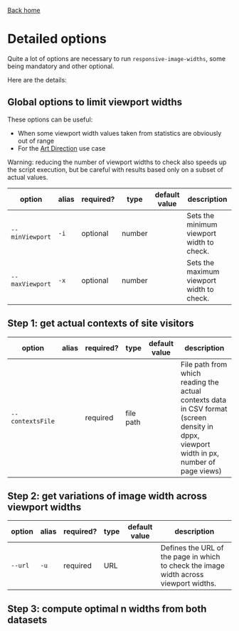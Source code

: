 [Back home](/)

# Detailed options

Quite a lot of options are necessary to run `responsive-image-widths`, some being mandatory and other optional.

Here are the details:

## Global options to limit viewport widths

These options can be useful:

- When some viewport width values taken from statistics are obviously out of range
- For the [Art Direction](/responsive-image-widths/art-direction.html) use case

<aside class="warning">
Warning: reducing the number of viewport widths to check also speeds up the script execution, but be careful with results based only on a subset of actual values.
</aside>

|option|alias|required?|type|default value|description|
|------|-----|---------|----|-------------|-----------|
|`--minViewport`|`-i`|optional|number| |Sets the minimum viewport width to check.|
|`--maxViewport`|`-x`|optional|number| |Sets the maximum viewport width to check.|

## Step 1: get actual contexts of site visitors

|option|alias|required?|type|default value|description|
|------|-----|---------|----|-------------|-----------|
|`--contextsFile `| |required|file path| |File path from which reading the actual contexts data in CSV format (screen density in dppx, viewport width in px, number of page views)|

## Step 2: get variations of image width across viewport widths

|option|alias|required?|type|default value|description|
|------|-----|---------|----|-------------|-----------|
|`--url`|`-u`|required|URL| |Defines the URL of the page in which to check the image width across viewport widths.|

## Step 3: compute optimal n widths from both datasets

